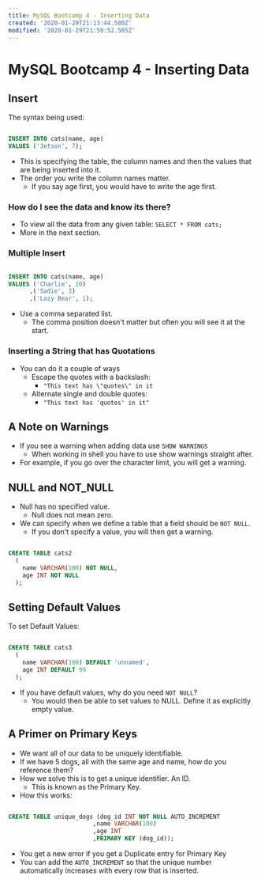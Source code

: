 ```yaml
---
title: MySQL Bootcamp 4 - Inserting Data
created: '2020-01-29T21:13:44.580Z'
modified: '2020-01-29T21:50:52.505Z'
---
```


# MySQL Bootcamp 4 - Inserting Data

## Insert

The syntax being used:

```SQL

INSERT INTO cats(name, age)
VALUES ('Jetson', 7);

```

* This is specifying the table, the column names and then the values that are being inserted into it.
* The order you write the column names matter.
  * If you say age first, you would have to write the age first.

### How do I see the data and know its there?

* To view all the data from any given table: `SELECT * FROM cats;`
* More in the next section.

### Multiple Insert

```SQL

INSERT INTO cats(name, age)
VALUES ('Charlie', 10)
      ,('Sadie', 3)
      ,('Lazy Bear', 1);

```

* Use a comma separated list.
  * The comma position doesn't matter but often you will see it at the start.

### Inserting a String that has Quotations

* You can do it a couple of ways
  * Escape the quotes with a backslash:
    * `"This text has \"quotes\" in it`
  * Alternate single and double quotes:
    * `"This text has 'quotes' in it"`

## A Note on Warnings

* If you see a warning when adding data use `SHOW WARNINGS`
  * When working in shell you have to use show warnings straight after.
* For example, if you go over the character limit, you will get a warning.

## NULL and NOT_NULL

* Null has no specified value.
  * Null does not mean zero.
* We can specify when we define a table that a field should be `NOT NULL`.
  * If you don't specify a value, you will then get a warning.

```SQL

CREATE TABLE cats2
  (
    name VARCHAR(100) NOT NULL,
    age INT NOT NULL
  );

```

## Setting Default Values

To set Default Values:

```SQL

CREATE TABLE cats3
  (
    name VARCHAR(100) DEFAULT 'unnamed',
    age INT DEFAULT 99
  );

```

* If you have default values, why do you need `NOT NULL`?
  * You would then be able to set values to NULL. Define it as explicitly empty value.

## A Primer on Primary Keys

* We want all of our data to be uniquely identifiable.
* If we have 5 dogs, all with the same age and name, how do you reference them?
* How we solve this is to get a unique identifier. An ID.
  * This is known as the Primary Key.
* How this works:

```SQL

CREATE TABLE unique_dogs (dog_id INT NOT NULL AUTO_INCREMENT
                        ,name VARCHAR(100)
                        ,age INT
                        ,PRIMARY KEY (dog_id));

```
* You get a new error if you get a Duplicate entry for Primary Key
* You can add the `AUTO_INCREMENT` so that the unique number automatically increases with every row that is inserted.

